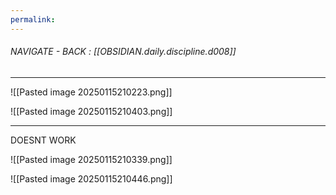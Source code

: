 ```yaml
---
permalink:
---
```


###### NAVIGATE - BACK : [[OBSIDIAN.daily.discipline.d008]]
----


![[Pasted image 20250115210223.png]]


![[Pasted image 20250115210403.png]]




----

DOESNT WORK

![[Pasted image 20250115210339.png]]

![[Pasted image 20250115210446.png]]





















